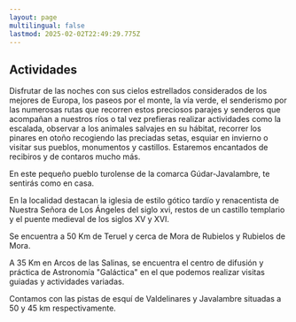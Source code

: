 ```yaml
---
layout: page
multilingual: false
lastmod: 2025-02-02T22:49:29.775Z
---
```


## Actividades

Disfrutar de las noches con sus cielos estrellados considerados de los mejores de Europa, los paseos por el monte, la vía verde, el senderismo por las numerosas rutas que recorren estos preciosos parajes y senderos que acompañan a nuestros ríos o tal vez prefieras realizar actividades como la escalada, observar a los animales salvajes en su hábitat, recorrer los pinares en otoño recogiendo las preciadas setas, esquiar en invierno o visitar sus pueblos, monumentos y castillos. Estaremos encantados de recibiros y de contaros mucho más.

En este pequeño pueblo turolense de la comarca Gúdar-Javalambre, te sentirás como en casa.

En la localidad destacan la iglesia de estilo gótico tardío y renacentista de Nuestra Señora de Los Ángeles del siglo xvi, restos de un castillo templario y el puente medieval de los siglos XV y XVI.

Se encuentra a 50 Km de Teruel y cerca de Mora de Rubielos y Rubielos de Mora.

A 35 Km en Arcos de las Salinas, se encuentra el centro de difusión y práctica de Astronomía "Galáctica" en el que podemos realizar visitas guiadas y actividades variadas.

Contamos con las pistas de esquí de Valdelinares y Javalambre situadas a 50 y 45 km respectivamente.
